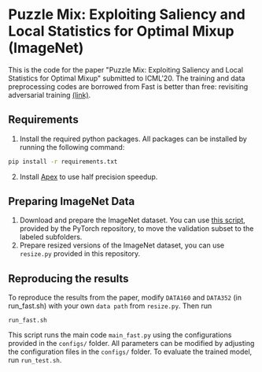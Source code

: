 # Puzzle Mix: Exploiting Saliency and Local Statistics for Optimal Mixup (ImageNet)
This is the code for the paper "Puzzle Mix: Exploiting Saliency and Local Statistics for Optimal Mixup" submitted to ICML'20. The training and data preprocessing codes are borrowed from Fast is better than free: revisiting adversarial training [(link)](https://github.com/anonymous-sushi-armadillo/fast_is_better_than_free_imagenet).

## Requirements
1. Install the required python packages. All packages can be installed by running the following command:
```bash
pip install -r requirements.txt
```
2. Install [Apex](https://github.com/NVIDIA/apex) to use half precision speedup. 


## Preparing ImageNet Data
1. Download and prepare the ImageNet dataset. You can use [this script](https://raw.githubusercontent.com/soumith/imagenetloader.torch/master/valprep.sh), 
provided by the PyTorch repository, to move the validation subset to the labeled subfolders.
2. Prepare resized versions of the ImageNet dataset, you can use `resize.py` provided in this repository. 

## Reproducing the results
To reproduce the results from the paper, modify ```DATA160``` and ```DATA352``` (in run_fast.sh) with your own ```data path``` from `resize.py`.
Then run 
```
run_fast.sh
``` 
This script runs the main code `main_fast.py` using the configurations provided in the `configs/` folder. All parameters can be modified by adjusting the configuration files in the `configs/` folder. To evaluate the trained model, run `run_test.sh`.
